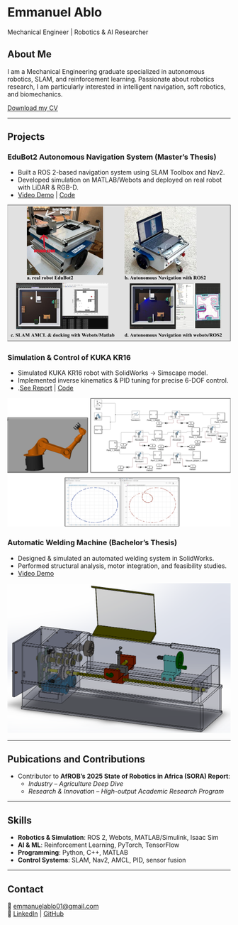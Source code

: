 # Emmanuel Ablo
Mechanical Engineer | Robotics & AI Researcher

## About Me
I am a Mechanical Engineering graduate specialized in autonomous robotics, SLAM, and reinforcement learning. Passionate about robotics research, I am particularly interested in intelligent navigation, soft robotics, and biomechanics.

[Download my CV](https://drive.google.com/file/d/10xRX42V0A3Zdk-zkrDTNRjY_qBG_2oDv/view?usp=sharing)

---

## Projects
### EduBot2 Autonomous Navigation System (Master’s Thesis)
- Built a ROS 2-based navigation system using SLAM Toolbox and Nav2.  
- Developed simulation on MATLAB/Webots and deployed on real robot with LiDAR & RGB-D.  
- [Video Demo](https://youtu.be/vsBix_fgd3E) | [Code](GitHub-link)  

![EduBot2 Simulation](images/edubot2.png)

### Simulation & Control of KUKA KR16
- Simulated KUKA KR16 robot with SolidWorks → Simscape model.  
- Implemented inverse kinematics & PID tuning for precise 6-DOF control.
- .[See Report](https://drive.google.com/file/d/1RiIsL1uNzCk8d3_JBdHjDYpltp28ptNd/view?usp=sharing) | [Code](GitHub-link) 

![EduBot2 Simulation](images/Kuka.png)

### Automatic Welding Machine (Bachelor’s Thesis)
- Designed & simulated an automated welding system in SolidWorks.  
- Performed structural analysis, motor integration, and feasibility studies.
- [Video Demo](https://youtu.be/saXXKsKDktc)

![EduBot2 Simulation](images/weldingmachine.png)

---

## Pubications and Contributions
- Contributor to **AfROB’s 2025 State of Robotics in Africa (SORA) Report**:  
  - *Industry – Agriculture Deep Dive*  
  - *Research & Innovation – High-output Academic Research Program*  

---

## Skills
- **Robotics & Simulation**: ROS 2, Webots, MATLAB/Simulink, Isaac Sim  
- **AI & ML**: Reinforcement Learning, PyTorch, TensorFlow  
- **Programming**: Python, C++, MATLAB  
- **Control Systems**: SLAM, Nav2, AMCL, PID, sensor fusion  

---

## Contact
📧 emmanuelablo01@gmail.com  
🔗 [LinkedIn](https://www.linkedin.com/in/emmanuel-ablo-a3262b211/) | [GitHub](https://github.com/emmanuelablo)

